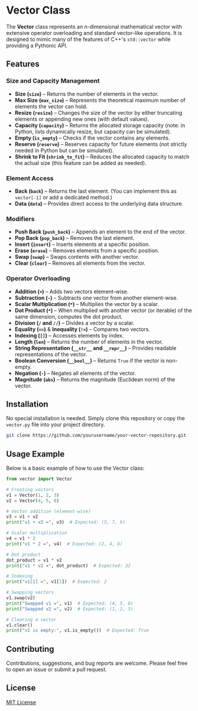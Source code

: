 # Vector Class

The **Vector** class represents an n-dimensional mathematical vector with extensive operator overloading and standard vector-like operations. It is designed to mimic many of the features of C++'s `std::vector` while providing a Pythonic API.

## Features

### Size and Capacity Management

- **Size (`size`)** – Returns the number of elements in the vector.
- **Max Size (`max_size`)** – Represents the theoretical maximum number of elements the vector can hold.
- **Resize (`resize`)** – Changes the size of the vector by either truncating elements or appending new ones (with default values).
- **Capacity (`capacity`)** – Returns the allocated storage capacity (note: in Python, lists dynamically resize, but capacity can be simulated).
- **Empty (`is_empty`)** – Checks if the vector contains any elements.
- **Reserve (`reserve`)** – Reserves capacity for future elements (not strictly needed in Python but can be simulated).
- **Shrink to Fit (`shrink_to_fit`)** – Reduces the allocated capacity to match the actual size (this feature can be added as needed).

### Element Access

- **Back (`back`)** – Returns the last element. (You can implement this as `vector[-1]` or add a dedicated method.)
- **Data (`data`)** – Provides direct access to the underlying data structure.

### Modifiers

- **Push Back (`push_back`)** – Appends an element to the end of the vector.
- **Pop Back (`pop_back`)** – Removes the last element.
- **Insert (`insert`)** – Inserts elements at a specific position.
- **Erase (`erase`)** – Removes elements from a specific position.
- **Swap (`swap`)** – Swaps contents with another vector.
- **Clear (`clear`)** – Removes all elements from the vector.

### Operator Overloading

- **Addition (`+`)** – Adds two vectors element-wise.
- **Subtraction (`-`)** – Subtracts one vector from another element-wise.
- **Scalar Multiplication (`*`)** – Multiplies the vector by a scalar.
- **Dot Product (`*`)** – When multiplied with another vector (or iterable) of the same dimension, computes the dot product.
- **Division (`/` and `//`)** – Divides a vector by a scalar.
- **Equality (`==`)** & **Inequality (`!=`)** – Compares two vectors.
- **Indexing (`[]`)** – Accesses elements by index.
- **Length (`len`)** – Returns the number of elements in the vector.
- **String Representation (`__str__` and `__repr__`)** – Provides readable representations of the vector.
- **Boolean Conversion (`__bool__`)** – Returns `True` if the vector is non-empty.
- **Negation (`-`)** – Negates all elements of the vector.
- **Magnitude (`abs`)** – Returns the magnitude (Euclidean norm) of the vector.

## Installation

No special installation is needed. Simply clone this repository or copy the `vector.py` file into your project directory.

```bash
git clone https://github.com/yourusername/your-vector-repository.git
```

## Usage Example

Below is a basic example of how to use the Vector class:

```python
from vector import Vector

# Creating vectors
v1 = Vector(1, 2, 3)
v2 = Vector(4, 5, 6)

# Vector addition (element-wise)
v3 = v1 + v2
print("v1 + v2 =", v3)  # Expected: (5, 7, 9)

# Scalar multiplication
v4 = v1 * 2
print("v1 * 2 =", v4)  # Expected: (2, 4, 6)

# Dot product
dot_product = v1 * v2
print("v1 * v2 =", dot_product)  # Expected: 32

# Indexing
print("v1[1] =", v1[1])  # Expected: 2

# Swapping vectors
v1.swap(v2)
print("Swapped v1 =", v1)  # Expected: (4, 5, 6)
print("Swapped v2 =", v2)  # Expected: (1, 2, 3)

# Clearing a vector
v1.clear()
print("v1 is empty:", v1.is_empty())  # Expected: True
```

## Contributing

Contributions, suggestions, and bug reports are welcome. Please feel free to open an issue or submit a pull request.

## License

[MIT License](LICENSE)
